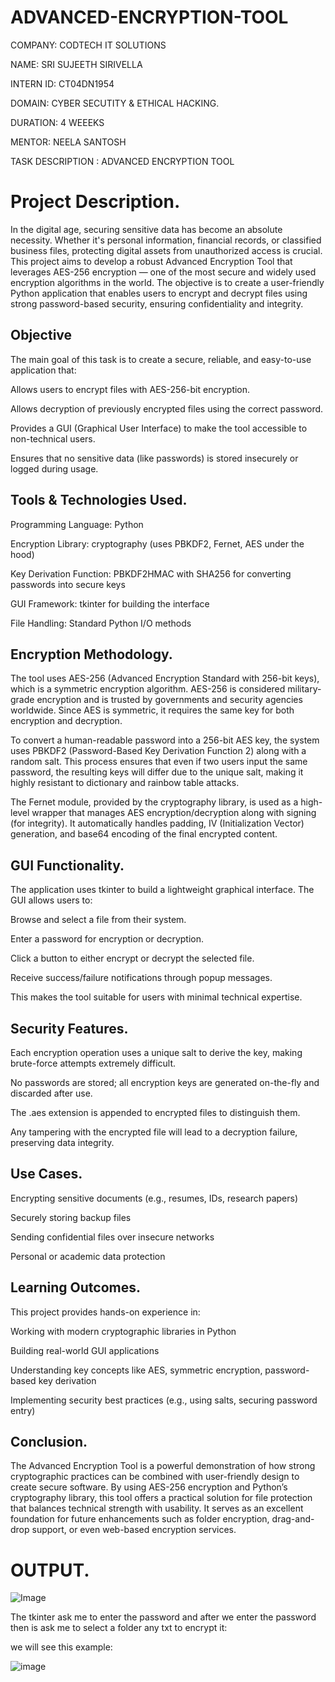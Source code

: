 # ADVANCED-ENCRYPTION-TOOL

COMPANY: CODTECH IT SOLUTIONS

NAME: SRI SUJEETH SIRIVELLA

INTERN ID: CT04DN1954

DOMAIN: CYBER SECUTITY & ETHICAL HACKING.

DURATION: 4 WEEEKS

MENTOR: NEELA SANTOSH

TASK DESCRIPTION : ADVANCED ENCRYPTION TOOL

# Project Description.

In the digital age, securing sensitive data has become an absolute necessity. Whether it's personal information, financial records, or classified business files, protecting digital assets from unauthorized access is crucial. This project aims to develop a robust Advanced Encryption Tool that leverages AES-256 encryption — one of the most secure and widely used encryption algorithms in the world. The objective is to create a user-friendly Python application that enables users to encrypt and decrypt files using strong password-based security, ensuring confidentiality and integrity.

## Objective
The main goal of this task is to create a secure, reliable, and easy-to-use application that:

Allows users to encrypt files with AES-256-bit encryption.

Allows decryption of previously encrypted files using the correct password.

Provides a GUI (Graphical User Interface) to make the tool accessible to non-technical users.

Ensures that no sensitive data (like passwords) is stored insecurely or logged during usage.

## Tools & Technologies Used.

Programming Language: Python

Encryption Library: cryptography (uses PBKDF2, Fernet, AES under the hood)

Key Derivation Function: PBKDF2HMAC with SHA256 for converting passwords into secure keys

GUI Framework: tkinter for building the interface

File Handling: Standard Python I/O methods

## Encryption Methodology.

The tool uses AES-256 (Advanced Encryption Standard with 256-bit keys), which is a symmetric encryption algorithm. AES-256 is considered military-grade encryption and is trusted by governments and security agencies worldwide. Since AES is symmetric, it requires the same key for both encryption and decryption.

To convert a human-readable password into a 256-bit AES key, the system uses PBKDF2 (Password-Based Key Derivation Function 2) along with a random salt. This process ensures that even if two users input the same password, the resulting keys will differ due to the unique salt, making it highly resistant to dictionary and rainbow table attacks.

The Fernet module, provided by the cryptography library, is used as a high-level wrapper that manages AES encryption/decryption along with signing (for integrity). It automatically handles padding, IV (Initialization Vector) generation, and base64 encoding of the final encrypted content.

## GUI Functionality.

The application uses tkinter to build a lightweight graphical interface. The GUI allows users to:

Browse and select a file from their system.

Enter a password for encryption or decryption.

Click a button to either encrypt or decrypt the selected file.

Receive success/failure notifications through popup messages.

This makes the tool suitable for users with minimal technical expertise.

## Security Features.

Each encryption operation uses a unique salt to derive the key, making brute-force attempts extremely difficult.

No passwords are stored; all encryption keys are generated on-the-fly and discarded after use.

The .aes extension is appended to encrypted files to distinguish them.

Any tampering with the encrypted file will lead to a decryption failure, preserving data integrity.

## Use Cases.

Encrypting sensitive documents (e.g., resumes, IDs, research papers)

Securely storing backup files

Sending confidential files over insecure networks

Personal or academic data protection

## Learning Outcomes.

This project provides hands-on experience in:

Working with modern cryptographic libraries in Python

Building real-world GUI applications

Understanding key concepts like AES, symmetric encryption, password-based key derivation

Implementing security best practices (e.g., using salts, securing password entry)

## Conclusion.
The Advanced Encryption Tool is a powerful demonstration of how strong cryptographic practices can be combined with user-friendly design to create secure software. By using AES-256 encryption and Python’s cryptography library, this tool offers a practical solution for file protection that balances technical strength with usability. It serves as an excellent foundation for future enhancements such as folder encryption, drag-and-drop support, or even web-based encryption services.

# OUTPUT.

![Image](https://github.com/user-attachments/assets/a088d878-a615-428f-b05f-ebe97dd04920)

The tkinter ask me to enter the password and after we enter the password then is ask me to select a folder any txt to encrypt it:

we will see this example:

![image](https://github.com/user-attachments/assets/2a19e02b-8e52-4495-a205-50682244753d)



